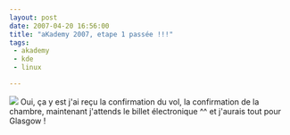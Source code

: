 ```yaml
---
layout: post
date: 2007-04-20 16:56:00
title: "aKademy 2007, etape 1 passée !!!"
tags:
 - akademy
 - kde
 - linux

---
```


![](/images/60px-KDE_logo.svg.png) Oui, ça y est j'ai reçu la confirmation du vol, la confirmation de la chambre, maintenant j'attends le billet électronique ^^ et j'aurais tout pour Glasgow !
